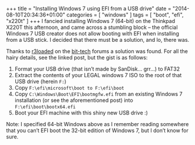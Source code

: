 +++
title = "Installing Windows 7 using EFI from a USB drive"
date = "2014-08-10T20:34:36+01:00"
categories = [ "windows" ]
tags = [ "boot", "efi", "x220t" ]
+++
I fancied installing Windows 7 (64-bit) on the Thinkpad X220T this afternoon,
and came across a stumbling block – the official Windows 7 USB creator does not
allow booting with EFI when installing from a USB stick. I decided that there
must be a solution, and lo, there was.

Thanks to [r3loaded][] on the [bit-tech][] forums a solution was found. For all
the hairy details, see the linked post, but the gist is as follows:

  1.  Format your USB drive (that isn’t made by SanDisk… grr…) to FAT32
  2.  Extract the contents of your LEGAL windows 7 ISO to the root of that USB
      drive (herein `F:`)
  3.  Copy `F:\efi\microsoft\boot to F:\efi\boot`
  4.  Copy `C:\Windows\Boot\EFI\bootmgfw.efi` from an existing Windows 7
      installation (or see the aforementioned post) into
      `F:\efi\boot\bootx64.efi`
  5.  Boot your EFI machine with this shiny new USB drive :)

Note: I specified 64-bit Windows above as I remember reading somewhere that you
can’t EFI boot the 32-bit edition of Windows 7, but I don’t know for sure.

[r3loaded]: http://forums.bit-tech.net/showthread.php?t=209045
[bit-tech]: http://forums.bit-tech.net/
